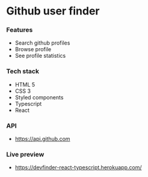 # Github user finder

### Features
- Search github profiles
- Browse profile
- See profile statistics

### Tech stack
- HTML 5
- CSS 3
- Styled components
- Typescript
- React

### API
- https://api.github.com

### Live preview
- https://devfinder-react-typescript.herokuapp.com/

